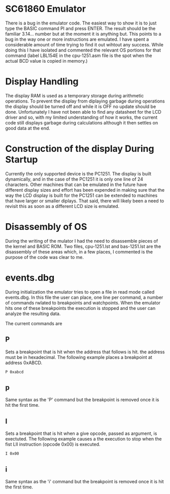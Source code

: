 # SC61860 Emulator
There is a bug in the emulator code. The easiest way to show it is to just type the BASIC command PI and press ENTER. The result should be the familiar 3.14... number but at the moment it is anything but. This points to a bug in the way one or more instructions are emulated. I have spent a considerable amount of time trying to find it out wihtout any success. While doing this I have isolated and commented the relevant OS portions for that command (label LBL154E in the cpu-1251.asm file is the spot when the actual BCD value is copied in memory.)
# Display Handling
The display RAM is used as a temporary storage during arithmetic operations. To prevent the display from diplaying garbage during operations the display should be turned off and while it is OFF no update should be done. Unfortunately I have not been able to find any datasheet for the LCD driver and so, with my limited understanding of how it works, the current code still displays garbage during calculations although it then settles on good data at the end.
# Construction of the display During Startup
Currently the only supported device is the PC1251. The display is built dynamically, and in the case of the PC1251 it is only one line of 24 characters. Other machines that can be emulated in the future have different display sizes and effort has been expended in making sure that the way the LCD display is built for the PC1251 can be extended to machines that have larger or smaller diplays. That said, there will likely been a need to revisit this as soon as a different LCD size is emulated.
# Disassembly of OS
During the writing of the mulator I had the need to disassemble pieces of the kernel and BASIC ROM. Two files, cpu-1251.lst and bas-1251.lst are the disassembly of these areas which, in a few places, I commented is the purpose of the code was clear to me.
# events.dbg
During initialization the emulator tries to open a file in read mode called events.dbg. In this file the user can place, one line per command, a number of commands rwlated to breakpoints and watchpoints. When the emulator hits one of these breakpoints the execution is stopped and the user can analyze the resulting data.

The current commands are

## P
Sets a breakpoint that is hit when the address that follows is hit. the address must be in hexadecimal. The following example places a breakpoint at address 0xABCD.

`P 0xabcd`
## p
Same syntax as the 'P' command but the breakpoint is removed once it is hit the first time.
## I
Sets a breakpoint that is hit when a give opcode, passed as argument, is exectuted. The following example causes a the execution to stop when the fist LII instruction (opcode 0x00) is executed.

`I 0x00`
## i
Same syntax as the 'i' command but the breakpoint is removed once it is hit the first time.

